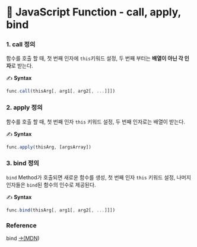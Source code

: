 # 📄 JavaScript Function - call, apply, bind

### 1. call 정의

함수를 호출 할 때, 첫 번째 인자에 `this`키워드 설정, 두 번째 부터는 **배열이 아닌 각 인자**로 받는다.

✍ **Syntax**

```javascript
func.call(thisArg[, arg1[, arg2[, ...]]])
```

### 2. apply 정의

함수를 호출 할 때,  첫 번째 인자 `this` 키워드 설정, 두 번째 인자로는 배열이 받는다.

✍ **Syntax**

```javascript
func.apply(thisArg, [argsArray])
```

### 3. bind 정의

`bind`  Method가 호출되면 새로운 함수를 생성, 첫 번째 인자 `this` 키워드 설정, 나머지 인자들은 `bind`된 함수의 인수로 제공된다.

✍ **Syntax**

```javascript
func.bind(thisArg[, arg1[, arg2[, ...]]])
```

### Reference <a id="reference"></a>

bind [→\(MDN](https://developer.mozilla.org/ko/docs/Web/JavaScript/Reference/Global_Objects/Function/bind)\)

